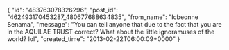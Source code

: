  {
   "id": "483763078326296",
   "post_id": "462493170453287_480677688634835",
   "from_name": "Icbeonne Senama",
   "message": "You can tell anyone that due to the fact that you are in the AQUILAE TRUST correct? What about the little ignoramuses of the world? lol",
   "created_time": "2013-02-22T06:00:09+0000"
 }
